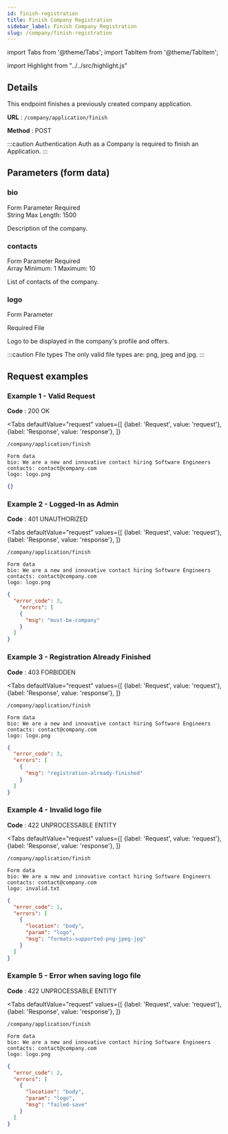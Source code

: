 ```yaml
---
id: finish-registration
title: Finish Company Registration
sidebar_label: Finish Company Registration
slug: /company/finish-registration
---
```


import Tabs from '@theme/Tabs';
import TabItem from '@theme/TabItem';

import Highlight from "../../src/highlight.js"

## Details

This endpoint finishes a previously created company application.

**URL** : `/company/application/finish`

**Method** : <Highlight level="info" inline>POST</Highlight>

:::caution Authentication
Auth as a Company is required to finish an Application.
:::

## Parameters (form data)

### bio

<Highlight level="info" inline>Form Parameter</Highlight>
<Highlight level="danger" inline>Required</Highlight>
<br/>
<Highlight level="secondary" inline>String</Highlight>
<Highlight level="warning" inline>Max Length: 1500</Highlight>

Description of the company.

### contacts

<Highlight level="info" inline>Form Parameter</Highlight>
<Highlight level="danger" inline>Required</Highlight>
<br/>
<Highlight level="secondary" inline>Array</Highlight>
<Highlight level="warning" inline>Minimum: 1</Highlight>
<Highlight level="warning" inline>Maximum: 10</Highlight>

List of contacts of the company.

### logo

<Highlight level="info">Form Parameter</Highlight>

<Highlight level="danger" inline>Required</Highlight>
<Highlight level="secondary" inline>File</Highlight>

Logo to be displayed in the company's profile and offers.

:::caution File types
The only valid file types are: png, jpeg and jpg.
:::

## Request examples

### Example 1 - Valid Request

**Code** : <Highlight level="success" inline>200 OK</Highlight>

<Tabs
defaultValue="request"
values={[
{label: 'Request', value: 'request'},
{label: 'Response', value: 'response'},
]}
>

<TabItem value="request">

```
/company/application/finish

Form data
bio: We are a new and innovative contact hiring Software Engineers
contacts: contact@company.com
logo: logo.png
```

</TabItem>

<TabItem value="response">

```json
{}
```

</TabItem>
</Tabs>

### Example 2 - Logged-In as Admin

**Code** : <Highlight level="danger" inline>401 UNAUTHORIZED</Highlight>

<Tabs
defaultValue="request"
values={[
{label: 'Request', value: 'request'},
{label: 'Response', value: 'response'},
]}
>

<TabItem value="request">

```
/company/application/finish

Form data
bio: We are a new and innovative contact hiring Software Engineers
contacts: contact@company.com
logo: logo.png
```

</TabItem>

<TabItem value="response">

```json
{
  "error_code": 3,
    "errors": [
    {
      "msg": "must-be-company"
    }
  ]
}
```

</TabItem>
</Tabs>

### Example 3 - Registration Already Finished

**Code** : <Highlight level="danger" inline>403 FORBIDDEN</Highlight>

<Tabs
defaultValue="request"
values={[
{label: 'Request', value: 'request'},
{label: 'Response', value: 'response'},
]}
>

<TabItem value="request">

```
/company/application/finish

Form data
bio: We are a new and innovative contact hiring Software Engineers
contacts: contact@company.com
logo: logo.png
```

</TabItem>

<TabItem value="response">

```json
{
  "error_code": 3,
  "errors": [
    {
      "msg": "registration-already-finished"
    }
  ]
}
```

</TabItem>
</Tabs>

### Example 4 - Invalid logo file

**Code** : <Highlight level="danger" inline>422 UNPROCESSABLE ENTITY</Highlight>

<Tabs
defaultValue="request"
values={[
{label: 'Request', value: 'request'},
{label: 'Response', value: 'response'},
]}
>

<TabItem value="request">

```
/company/application/finish

Form data
bio: We are a new and innovative contact hiring Software Engineers
contacts: contact@company.com
logo: invalid.txt
```

</TabItem>

<TabItem value="response">

```json
{
  "error_code": 1,
  "errors": [
    {
      "location": "body",
      "param": "logo",
      "msg": "formats-supported-png-jpeg-jpg"
    }
  ]
}
```

</TabItem>
</Tabs>

### Example 5 - Error when saving logo file

**Code** : <Highlight level="danger" inline>422 UNPROCESSABLE ENTITY</Highlight>

<Tabs
defaultValue="request"
values={[
{label: 'Request', value: 'request'},
{label: 'Response', value: 'response'},
]}
>

<TabItem value="request">

```
/company/application/finish

Form data
bio: We are a new and innovative contact hiring Software Engineers
contacts: contact@company.com
logo: logo.png
```

</TabItem>

<TabItem value="response">

```json
{
  "error_code": 2,
  "errors": [
    {
      "location": "body",
      "param": "logo",
      "msg": "failed-save"
    }
  ]
}
```

</TabItem>
</Tabs>

